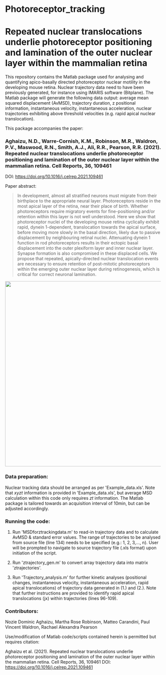 # Photoreceptor_tracking

# Repeated nuclear translocations underlie photoreceptor positioning and lamination of the outer nuclear layer within the mammalian retina

This repository contains the Matlab package used for analysing and quantifying apico-basally directed photoreceptor nuclear motility in the developing mouse retina. Nuclear trajectory data need to have been previously generated, for instance using IMARIS software (Bitplane). The Matlab package will generate the following data output: average mean squared displacement (AvMSD), trajectory duration, z positional information, instantaneous velocity, instantaneous acceleration, nuclear trajectories exhibiting above threshold velocities (e.g. rapid apical nuclear translocation).


This package accompanies the paper:

### Aghaizu, N.D., Warre-Cornish, K.M., Robinson, M.R., Waldron, P.V., Maswood, R.N., Smith, A.J., Ali, R.R., Pearson, R.R. (2021). Repeated nuclear translocations underlie photoreceptor positioning and lamination of the outer nuclear layer within the mammalian retina. Cell Reports, 36, 109461 
DOI: https://doi.org/10.1016/j.celrep.2021.109461

Paper abstract:

> In development, almost all stratified neurons must migrate from their birthplace to the appropriate neural layer. Photoreceptors reside in the most apical layer    of the retina, near their place of birth. Whether photoreceptors require migratory events for fine-positioning and/or retention within this layer is not well        understood. Here we show that photoreceptor nuclei of the developing mouse retina cyclically exhibit rapid, dynein 1-dependent, translocation towards the apical      surface, before moving more slowly in the basal direction, likely due to passive displacement by neighbouring retinal nuclei. Attenuating dynein 1 function in rod      photoreceptors results in their ectopic basal displacement into the outer plexiform layer and inner nuclear layer. Synapse formation is also compromised in these       displaced cells. We propose that repeated, apically-directed nuclear translocation events are necessary to ensure retention of post-mitotic photoreceptors within the   emerging outer nuclear layer during retinogenesis, which is critical for correct neuronal lamination.




<p align="center">
  <img width="600" height="600" src="https://github.com/RPearsonLab/Photoreceptor_tracking/blob/main/Graphical_abstract.jpg">
</p>


### Data preparation:

Nuclear tracking data should be arranged as per 'Example_data.xls'. Note that *xyzt* information is provided in 'Example_data.xls', but average MSD calculation within this code only requires *zt* information. The Matlab package is tailored towards an acquisition interval of 10min, but can be adjusted accordingly.


### Running the code:

1. Run 'MSDforztrackingdata.m' to read-in trajectory data and to calculate AvMSD & standard error values. The range of trajectories to be analysed from source file (line 134) needs to be specified (e.g.: 1, 2, 3,..., n). User will be prompted to navigate to source trajectory file (.xls format) upon initiation of the script.

2. Run 'ztrajectory_gen.m' to convert array trajectory data into matrix 'ztrajectories'.

3. Run 'Trajectory_analysis.m' for further kinetic analyses (positional changes, instantaneous velocity, instantaneous acceleration, rapid apical translocations) of trajectory data generated in (1.) and (2.). Note that further instructions are provided to identify rapid apical translocations (jx) within trajectories (lines 96-109).

### Contributors:
Nozie Dominic Aghaizu, Martha Rose Robinson, Matteo Carandini, Paul Vincent Waldron, Rachael Alexandra Pearson




Use/modification of Matlab code/scripts contained herein is permitted but requires citation:

Aghaizu et al. (2021). Repeated nuclear translocations underlie photoreceptor positioning and lamination of the outer nuclear layer within the mammalian retina. Cell Reports, 36, 109461
DOI: https://doi.org/10.1016/j.celrep.2021.109461

